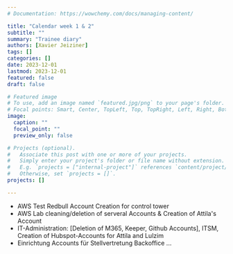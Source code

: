 ```yaml
---
# Documentation: https://wowchemy.com/docs/managing-content/

title: "Calendar week 1 & 2"
subtitle: ""
summary: "Trainee diary"
authors: [Xavier Jeiziner]
tags: []
categories: []
date: 2023-12-01
lastmod: 2023-12-01
featured: false
draft: false

# Featured image
# To use, add an image named `featured.jpg/png` to your page's folder.
# Focal points: Smart, Center, TopLeft, Top, TopRight, Left, Right, BottomLeft, Bottom, BottomRight.
image:
  caption: ""
  focal_point: ""
  preview_only: false

# Projects (optional).
#   Associate this post with one or more of your projects.
#   Simply enter your project's folder or file name without extension.
#   E.g. `projects = ["internal-project"]` references `content/project/deep-learning/index.md`.
#   Otherwise, set `projects = []`.
projects: []

---
```

- AWS Test Redbull Account Creation for control tower
- AWS Lab cleaning/deletion of serveral Accounts & Creation of Attila's Account
- IT-Administration: [Deletion of M365, Keeper, Github Accounts], ITSM, Creation of Hubspot-Accounts for Attila and Lulzim
- Einrichtung Accounts für Stellvertretung Backoffice
...

</p><br>
<p></p>
